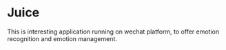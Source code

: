 # Juice
This is interesting application running on wechat platform, to offer emotion recognition and emotion management.
